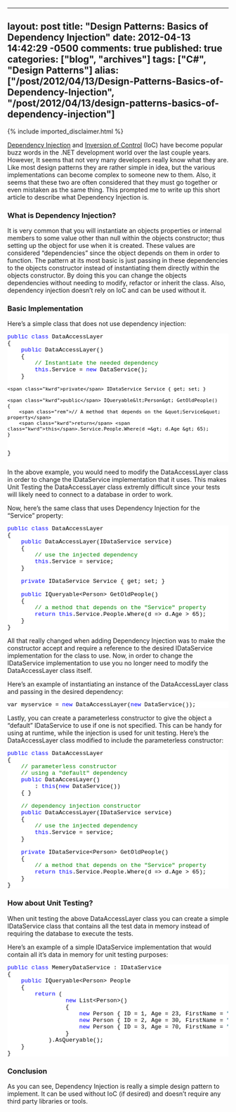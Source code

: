   ---
  layout: post
  title: "Design Patterns: Basics of Dependency Injection"
  date: 2012-04-13 14:42:29 -0500
  comments: true
  published: true
  categories: ["blog", "archives"]
  tags: ["C#", "Design Patterns"]
  alias: ["/post/2012/04/13/Design-Patterns-Basics-of-Dependency-Injection", "/post/2012/04/13/design-patterns-basics-of-dependency-injection"]
  ---
<!-- more -->
{% include imported_disclaimer.html %}
<p><a href="http://en.wikipedia.org/wiki/Dependency_injection" target="_blank">Dependency Injection</a> and <a href="http://en.wikipedia.org/wiki/Inversion_of_control" target="_blank">Inversion of Control</a> (IoC) have become popular buzz words in the .NET development world over the last couple years. However, It seems that not very many developers really know what they are. Like most design patterns they are rather simple in idea, but the various implementations can become complex to someone new to them. Also, it seems that these two are often considered that they must go together or even mistaken as the same thing. This prompted me to write up this short article to describe what Dependency Injection is.</p>  <h3>What is Dependency Injection?</h3>  <p>It is very common that you will instantiate an objects properties or internal members to some value other than null within the objects constructor; thus setting up the object for use when it is created. These values are considered “dependencies” since the object depends on them in order to function. The pattern at its most basic is just passing in these dependencies to the objects constructor instead of instantiating them directly within the objects constructor. By doing this you can change the objects dependencies without needing to modify, refactor or inherit the class. Also, dependency injection doesn’t rely on IoC and can be used without it.</p>  <h3>Basic Implementation</h3>  <p>Here’s a simple class that does not use dependency injection:</p>  <pre class="csharpcode"><span class="kwrd">public</span> <span class="kwrd">class</span> DataAccessLayer
{
    <span class="kwrd">public</span> DataAccessLayer()
    {
        <span class="rem">// Instantiate the needed dependency</span>
        <span class="kwrd">this</span>.Service = <span class="kwrd">new</span> DataService();
    }

    <span class="kwrd">private</span> IDataService Service { get; set; }

    <span class="kwrd">public</span> IQueryable&lt;Person&gt; GetOldPeople()
    {
        <span class="rem">// A method that depends on the &quot;Service&quot; property</span>
        <span class="kwrd">return</span> <span class="kwrd">this</span>.Service.People.Where(d =&gt; d.Age &gt; 65);
    }
}</pre>
<style type="text/css">
.csharpcode, .csharpcode pre
{
	font-size: small;
	color: black;
	font-family: consolas, "Courier New", courier, monospace;
	background-color: #ffffff;
	/*white-space: pre;*/
}
.csharpcode pre { margin: 0em; }
.csharpcode .rem { color: #008000; }
.csharpcode .kwrd { color: #0000ff; }
.csharpcode .str { color: #006080; }
.csharpcode .op { color: #0000c0; }
.csharpcode .preproc { color: #cc6633; }
.csharpcode .asp { background-color: #ffff00; }
.csharpcode .html { color: #800000; }
.csharpcode .attr { color: #ff0000; }
.csharpcode .alt 
{
	background-color: #f4f4f4;
	width: 100%;
	margin: 0em;
}
.csharpcode .lnum { color: #606060; }</style>

<p>In the above example, you would need to modify the DataAccessLayer class in order to change the IDataService implementation that it uses. This makes Unit Testing the DataAccessLayer class extremly difficult since your tests will likely need to connect to a database in order to work.</p>

<p>Now, here’s the same class that uses Dependency Injection for the “Service” property:</p>

<pre class="csharpcode"><span class="kwrd">public</span> <span class="kwrd">class</span> DataAccessLayer
{
    <span class="kwrd">public</span> DataAccessLayer(IDataService service)
    {
        <span class="rem">// use the injected dependency</span>
        <span class="kwrd">this</span>.Service = service;
    }

    <span class="kwrd">private</span> IDataService Service { get; set; }

    <span class="kwrd">public</span> IQueryable&lt;Person&gt; GetOldPeople()
    {
        <span class="rem">// a method that depends on the &quot;Service&quot; property</span>
        <span class="kwrd">return</span> <span class="kwrd">this</span>.Service.People.Where(d =&gt; d.Age &gt; 65);
    }
}</pre>

<p>All that really changed when adding Dependency Injection was to make the constructor accept and require a reference to the desired IDataService implementation for the class to use. Now, in order to change the IDataService implementation to use you no longer need to modify the DataAccessLayer class itself.</p>

<p>Here’s an example of instantiating an instance of the DataAccessLayer class and passing in the desired dependency:</p>

<pre class="csharpcode">var myservice = <span class="kwrd">new</span> DataAccessLayer(<span class="kwrd">new</span> DataService());</pre>

<p>Lastly, you can create a parameterless constructor to give the object a “default” IDataService to use if one is not specified. This can be handy for using at runtime, while the injection is used for unit testing. Here’s the DataAccessLayer class modified to include the parameterless constructor:</p>

<pre class="csharpcode"><span class="kwrd">public</span> <span class="kwrd">class</span> DataAccessLayer
{
    <span class="rem">// parameterless constructor</span>
    <span class="rem">// using a &quot;default&quot; dependency</span>
    <span class="kwrd">public</span> DataAccesLayer()
        : <span class="kwrd">this</span>(<span class="kwrd">new</span> DataService())
    { }

    <span class="rem">// dependency injection constructor</span>
    <span class="kwrd">public</span> DataAccessLayer(IDataService service)
    {
        <span class="rem">// use the injected dependency</span>
        <span class="kwrd">this</span>.Service = service;
    }

    <span class="kwrd">private</span> IDataService&lt;Person&gt; GetOldPeople()
    {
        <span class="rem">// a method that depends on the &quot;Service&quot; property</span>
        <span class="kwrd">return</span> <span class="kwrd">this</span>.Service.People.Where(d =&gt; d.Age &gt; 65);
    }
}</pre>

<h3>How about Unit Testing?</h3>

<p>When unit testing the above DataAccessLayer class you can create a simple IDataService class that contains all the test data in memory instead of requiring the database to execute the tests.</p>

<p>Here’s an example of a simple IDataService implementation that would contain all it’s data in memory for unit testing purposes:</p>

<pre class="csharpcode"><span class="kwrd">public</span> <span class="kwrd">class</span> MemeryDataService : IDataService
{
    <span class="kwrd">public</span> IQueryable&lt;Person&gt; People
    {
        <span class="kwrd">return</span> (
                 <span class="kwrd">new</span> List&lt;Person&gt;()
                 {
                     <span class="kwrd">new</span> Person { ID = 1, Age = 23, FirstName = <span class="str">&quot;Bob&quot;</span>, LastName = <span class="str">&quot;Antonio&quot;</span> },
                     <span class="kwrd">new</span> Person { ID = 2, Age = 30, FirstName = <span class="str">&quot;Sue&quot;</span>, LastName = <span class="str">&quot;Antonio&quot;</span> },
                     <span class="kwrd">new</span> Person { ID = 3, Age = 70, FirstName = <span class="str">&quot;Steve&quot;</span>, LastName = <span class="str">&quot;Sanders&quot;</span> },
                 }
            ).AsQueryable();
    }
}</pre>

<h3>Conclusion</h3>

<p>As you can see, Dependency Injection is really a simple design pattern to implement. It can be used without IoC (if desired) and doesn’t require any third party libraries or tools.</p>
